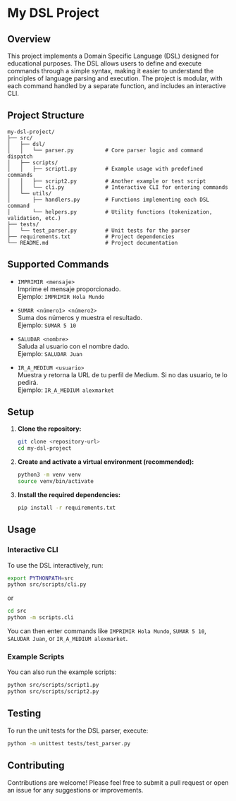 # My DSL Project

## Overview
This project implements a Domain Specific Language (DSL) designed for educational purposes. The DSL allows users to define and execute commands through a simple syntax, making it easier to understand the principles of language parsing and execution. The project is modular, with each command handled by a separate function, and includes an interactive CLI.

## Project Structure
```
my-dsl-project/
├── src/
│   ├── dsl/
│   │   └── parser.py          # Core parser logic and command dispatch
│   ├── scripts/
│   │   ├── script1.py         # Example usage with predefined commands
│   │   ├── script2.py         # Another example or test script
│   │   └── cli.py             # Interactive CLI for entering commands
│   └── utils/
│       ├── handlers.py        # Functions implementing each DSL command
│       └── helpers.py         # Utility functions (tokenization, validation, etc.)
├── tests/
│   └── test_parser.py         # Unit tests for the parser
├── requirements.txt           # Project dependencies
└── README.md                  # Project documentation
```

## Supported Commands

- `IMPRIMIR <mensaje>`  
  Imprime el mensaje proporcionado.  
  Ejemplo: `IMPRIMIR Hola Mundo`

- `SUMAR <número1> <número2>`  
  Suma dos números y muestra el resultado.  
  Ejemplo: `SUMAR 5 10`

- `SALUDAR <nombre>`  
  Saluda al usuario con el nombre dado.  
  Ejemplo: `SALUDAR Juan`

- `IR_A_MEDIUM <usuario>`  
  Muestra y retorna la URL de tu perfil de Medium. Si no das usuario, te lo pedirá.  
  Ejemplo: `IR_A_MEDIUM alexmarket`

## Setup

1. **Clone the repository:**
   ```sh
   git clone <repository-url>
   cd my-dsl-project
   ```

2. **Create and activate a virtual environment (recommended):**
   ```sh
   python3 -m venv venv
   source venv/bin/activate
   ```

3. **Install the required dependencies:**
   ```sh
   pip install -r requirements.txt
   ```

## Usage

### Interactive CLI

To use the DSL interactively, run:
```sh
export PYTHONPATH=src
python src/scripts/cli.py
```
or
```sh
cd src
python -m scripts.cli
```
You can then enter commands like `IMPRIMIR Hola Mundo`, `SUMAR 5 10`, `SALUDAR Juan`, or `IR_A_MEDIUM alexmarket`.

### Example Scripts

You can also run the example scripts:
```sh
python src/scripts/script1.py
python src/scripts/script2.py
```

## Testing

To run the unit tests for the DSL parser, execute:
```sh
python -m unittest tests/test_parser.py
```

## Contributing

Contributions are welcome! Please feel free to submit a pull request or open an issue for any suggestions or improvements.